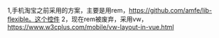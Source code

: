 ﻿1,手机淘宝之前采用的方案，主要是用rem，https://github.com/amfe/lib-flexible。这个控件
2，现在rem被废弃，采用vw，https://www.w3cplus.com/mobile/vw-layout-in-vue.html
